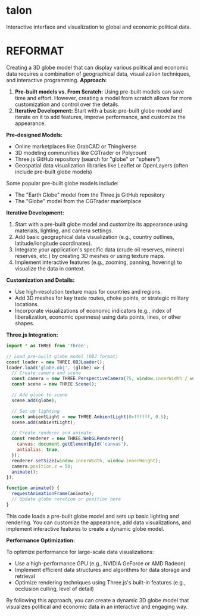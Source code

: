 # talon
Interactive interface and visualization to global and economic political data.

# REFORMAT
Creating a 3D globe model that can display various political and economic data requires a combination of 
geographical data, visualization techniques, and interactive programming.
**Approach:**

1. **Pre-built models vs. From Scratch:** Using pre-built models can save time and effort. However, 
creating a model from scratch allows for more customization and control over the details.
2. **Iterative Development:** Start with a basic pre-built globe model and iterate on it to add 
features, improve performance, and customize the appearance.

**Pre-designed Models:**
* Online marketplaces like GrabCAD or Thingiverse
* 3D modeling communities like CGTrader or Polycount
* Three.js GitHub repository (search for "globe" or "sphere")
* Geospatial data visualization libraries like Leaflet or OpenLayers (often include pre-built globe 
models)

Some popular pre-built globe models include:

* The "Earth Globe" model from the Three.js GitHub repository
* The "Globe" model from the CGTrader marketplace

**Iterative Development:**

1. Start with a pre-built globe model and customize its appearance using materials, lighting, and camera 
settings.
2. Add basic geographical data visualization (e.g., country outlines, latitude/longitude coordinates).
3. Integrate your application's specific data (crude oil reserves, mineral reserves, etc.) by creating 
3D meshes or using texture maps.
4. Implement interactive features (e.g., zooming, panning, hovering) to visualize the data in context.

**Customization and Details:**

* Use high-resolution texture maps for countries and regions.
* Add 3D meshes for key trade routes, choke points, or strategic military locations.
* Incorporate visualizations of economic indicators (e.g., index of liberalization, economic openness) 
using data points, lines, or other shapes.

**Three.js Integration:**

```javascript
import * as THREE from 'three';

// Load pre-built globe model (OBJ format)
const loader = new THREE.OBJLoader();
loader.load('globe.obj', (globe) => {
  // Create camera and scene
  const camera = new THREE.PerspectiveCamera(75, window.innerWidth / window.innerHeight, 0.1, 1000);
  const scene = new THREE.Scene();

  // Add globe to scene
  scene.add(globe);

  // Set up lighting
  const ambientLight = new THREE.AmbientLight(0xffffff, 0.5);
  scene.add(ambientLight);

  // Create renderer and animate
  const renderer = new THREE.WebGLRenderer({
    canvas: document.getElementById('canvas'),
    antialias: true,
  });
  renderer.setSize(window.innerWidth, window.innerHeight);
  camera.position.z = 50;
  animate();
});

function animate() {
  requestAnimationFrame(animate);
  // Update globe rotation or position here
}
```

This code loads a pre-built globe model and sets up basic lighting and rendering. You can customize the 
appearance, add data visualizations, and implement interactive features to create a dynamic globe model.

**Performance Optimization:**

To optimize performance for large-scale data visualizations:

* Use a high-performance GPU (e.g., NVIDIA GeForce or AMD Radeon)
* Implement efficient data structures and algorithms for data storage and retrieval
* Optimize rendering techniques using Three.js's built-in features (e.g., occlusion culling, level of 
detail)

By following this approach, you can create a dynamic 3D globe model that visualizes political and 
economic data in an interactive and engaging way.
